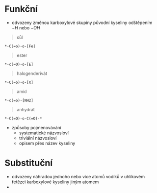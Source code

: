 # Funkční
- odvozeny změnou karboxylové skupiny původní kyseliny odštěpením $-H$ nebo $-OH$
>sůl
```smiles
*-C(=o)-o-[Fe]
```
>ester
```smiles
*-c(=O)-o-[E]
```
>halogenderivát
```smiles
*-C(=o)-o-[X]
```
>amid
```smiles
*-c(=o)-[NH2]
```
>anhydrát
```smiles
*-C(=O)-o-C(=O)-*
```
- způsoby pojmenovávání
	- systematické názvosloví
	- triviální názvosloví
	- opisem přes název kyseliny
# Substituční
- odvozeny náhradou jednoho nebo více atomů vodíků v uhlíkovém řetězci karboxylové kyseliny jiným atomem
- 